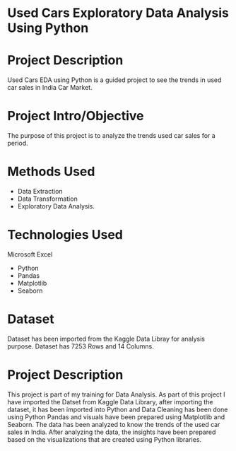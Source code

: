 # Used Cars Exploratory Data Analysis Using Python

# Project Description
Used Cars EDA using Python is a guided project to see the trends in used car sales in India Car Market.

# Project Intro/Objective
The purpose of this project is to analyze the trends used car sales for a period.

# Methods Used
- Data Extraction
- Data Transformation 
- Exploratory Data Analysis.

# Technologies Used
Microsoft Excel 
- Python
- Pandas
- Matplotlib
- Seaborn

# Dataset
Dataset has been imported from the Kaggle Data Libray for analysis purpose. Dataset has 7253 Rows and 14 Columns.

# Project Description
This project is part of my training for Data Analysis. As part of this project I have imported the Datset from Kaggle Data Library, after importing the dataset, it has been imported into Python and Data Cleaning has been done using Python Pandas and visuals have been prepared using Matplotlib and Seaborn. The data has been analyzed to know the trends of the used car sales in India.
After analyzing the data, the insights have been prepared based on the visualizations that are created using Python libraries.
